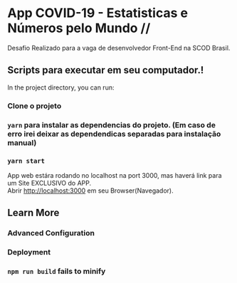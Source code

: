 # App COVID-19 - Estatisticas e Números pelo Mundo // 

Desafio Realizado para a vaga de desenvolvedor Front-End na SCOD Brasil. 

## Scripts para executar em seu computador.!

In the project directory, you can run:
### Clone o projeto 

### `yarn` para instalar as dependencias do projeto. (Em caso de erro irei deixar as dependendicas separadas para instalação manual)

### `yarn start`

App web estára rodando no localhost na port 3000, mas haverá link para um Site EXCLUSIVO do APP.\
Abrir [http://localhost:3000](http://localhost:3000) em seu Browser(Navegador).

## Learn More

### Advanced Configuration

### Deployment

### `npm run build` fails to minify



